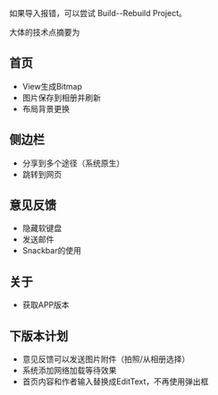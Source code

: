 
如果导入报错，可以尝试 Build--Rebuild Project。


大体的技术点摘要为


## 首页
- View生成Bitmap
- 图片保存到相册并刷新
- 布局背景更换


## 侧边栏
- 分享到多个途径（系统原生）
- 跳转到网页


## 意见反馈
- 隐藏软键盘
- 发送邮件
- Snackbar的使用


## 关于
- 获取APP版本


## 下版本计划
- 意见反馈可以发送图片附件（拍照/从相册选择）
- 系统添加网络加载等待效果
- 首页内容和作者输入替换成EditText，不再使用弹出框